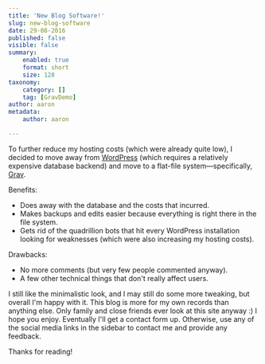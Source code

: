 ```yaml
---
title: 'New Blog Software!'
slug: new-blog-software
date: 29-08-2016
published: false
visible: false
summary:
    enabled: true
    format: short
    size: 128
taxonomy:
    category: []
    tag: [GravDemo]
author: aaron
metadata:
    author: aaron

---
```


To further reduce my hosting costs (which were already quite low), I decided to move away from [WordPress](http://wordpress.org) (which requires a relatively expensive database backend) and move to a flat-file system&mdash;specifically, [Grav](https://getgrav.org/).

Benefits:
  - Does away with the database and the costs that incurred.
  - Makes backups and edits easier because everything is right there in the file system.
  - Gets rid of the quadrillion bots that hit every WordPress installation looking for weaknesses (which were also increasing my hosting costs).
  
Drawbacks:
  - No more comments (but very few people commented anyway).
  - A few other technical things that don't really affect users.
  
I still like the minimalistic look, and I may still do some more tweaking, but overall I'm happy with it. This blog is more for my own records than anything else. Only family and close friends ever look at this site anyway :) I hope you enjoy. Eventually I'll get a contact form up. Otherwise, use any of the social media links in the sidebar to contact me and provide any feedback.

Thanks for reading!
  

